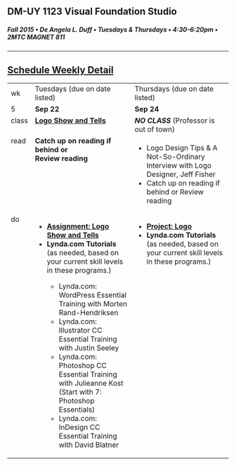 ## DM-UY 1123 Visual Foundation Studio
##### Fall 2015 • De Angela L. Duff • Tuesdays & Thursdays • 4:30-6:20pm • 2MTC MAGNET 811 
---

## [Schedule Weekly Detail](dm1123_schedule_overview.md)

<table>
<tr>
<td>wk</td>
<td>Tuesdays (due on date listed)</td>
<td>Thursdays (due on date listed)</td>
</tr>
<!-- dates -->
<tr>
  <td valign="top">5</td>
  <td valign="top"><strong>Sep 22</strong></td>
  <td valign="top"><strong>Sep 24</strong></td>
</tr>
<!-- class -->
<tr>
  <td valign="top" width="4%">class</td>
  <td valign="top" width="48%"><strong><a href="dm1123vfs_show_and_tells.md">Logo Show and Tells</a></strong></td>
  <td valign="top" width="48%"><strong><i>NO CLASS</i></strong> (Professor is out of town)</i></td>
</tr>

<!-- read -->
<tr>
  <td valign="top">read</td>
  
  <td valign="top"><strong>Catch up on reading if behind or<br>Review reading</strong>
</td>
<td valign="top">
<ul>
<Li>Logo Design Tips &amp; A Not-So-Ordinary Interview with Logo Designer, Jeff Fisher</li>
<li>Catch up on reading if behind or Review reading</li>
</ul></td>
</tr>

<!-- do -->
<tr>
  <td valign="top">do</td>
  <td valign="top">
  <ul>
  
  <li><strong><a href="dm1123vfs_show_and_tells.md">Assignment: Logo Show and Tells</a></strong></li>
     
  <Li><strong>Lynda.com Tutorials</strong> (as needed, based on your current skill levels in these programs.)</li>
  <ul>
  <li>Lynda.com: WordPress Essential Training with Morten Rand-Hendriksen</li>
  <li>Lynda.com: Illustrator CC Essential Training with Justin Seeley</li>
  <li>Lynda.com: Photoshop CC Essential Training with Julieanne Kost (Start with 7: Photoshop Essentials)</li>
  <li>Lynda.com: InDesign CC Essential Training with David Blatner</li>
  </ul></ul></td>
  <td valign="top">
  <ul>
  <li><strong><a href="dm1123vfs_projects_logo.md">Project: Logo</a></strong></li>
  <li><strong>Lynda.com Tutorials</strong> (as needed, based on your current skill levels in these programs.)</li>
  </ul></td>
</tr>
</table>